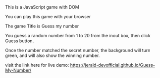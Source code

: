 This is a JavaScript game with DOM

You can play this game with your browser

The game Title is Guess my number

You guess a random number from 1 to 20 from the inout box, then click Guess button. 

Once the number matched the secret number, the background will turn green, and will also show the winning number.

visit the link here for live demo: https://jerald-devofficial.github.io/Guess-My-Number/
